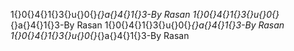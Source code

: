 1‌{}0‌{}4‌{}1‌{}3‌{}u‌{}0‌{}_‌{}a‌{}4‌{}1‌{}3-By Rasan
1‌{}0‌{}4‌{}1‌{}3‌{}u‌{}0‌{}_‌{}a‌{}4‌{}1‌{}3-By Rasan
1‌{}0‌{}4‌{}1‌{}3‌{}u‌{}0‌{}_‌{}a‌{}4‌{}1‌{}3-By Rasan
1‌{}0‌{}4‌{}1‌{}3‌{}u‌{}0‌{}_‌{}a‌{}4‌{}1‌{}3-By Rasan
